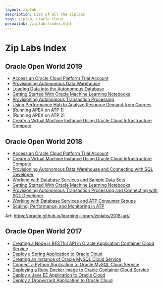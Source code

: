 ```yaml
---
layout: ziplab
description: List of all the ziplabs
tags: ziplab, oracle cloud
permalink: /ziplabs/index.html
---
```

# Zip Labs Index #

## Oracle Open World 2019 ##
* [Access an Oracle Cloud Platform Trial Account](2019/new-account)
* [Provisioning Autonomous Data Warehouse](2019/adw-provisioning)
* [Loading Data into the Autonomous Database](2019/adw-loading)
* [Getting Started With Oracle Machine Learning Notebooks](adw-machine-learning)
* [Provisioning Autonomous Transaction Processing](2019/atp-provisioning)
* [Using Performance Hub to Analyze Resource Demand from Queries](2019/atp-performance-hub)
* [Running APEX on ATP 1]
* [Running APEX on ATP 2]
* [Create a Virtual Machine Instance Using Oracle Cloud Infrastructure Compute](oci-vm)

## Oracle Open World 2018 ##
* [Access an Oracle Cloud Platform Trial Account](2018-account)
* [Create a Virtual Machine Instance Using Oracle Cloud Infrastructure Compute](oci-vm)
* [Provisioning Autonomous Data Warehouse and Connecting with SQL Developer](adw-provisioning)
* [Working with Database Services and Sample Data Sets](adw-services)
* [Getting Started With Oracle Machine Learning Notebooks](adw-machine-learning)
* [Provisioning Autonomous Transaction Processing and Connecting with SQL Developer](atp-provisioning)
* [Working with Database Services and ATP Consumer Groups](atp-services)
* [Scaling, Performance, and Monitoring in ATP](atp-scaling)

Art: https://oracle.github.io/learning-library/ziplabs/2018-art/

## Oracle Open World 2017 ##
* [Creating a Node.js RESTful API in Oracle Application Container Cloud Service](node-rest/)
* [Deploy a Spring Application to Oracle Cloud](java-spring-accs/)
* [Creating an Instance of Oracle MySQL Cloud Service](mysql-instance/)
* [Connect a Python Application to Oracle MySQL Cloud Service](python-mysql-accs/)
* [Deploying a Ruby Docker image to Oracle Container Cloud Service](occs-service/)
* [Deploy a Java EE Application to Oracle Cloud](java-ee-accs)
* [Deploy a Dropwizard Application to Oracle Cloud](dropwizard-accs)

